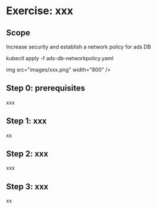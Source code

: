# Exercise: xxx


## Scope

Increase security and establish a network policy for ads DB

kubectl apply -f ads-db-networkpolicy.yaml 

img src="images/xxx.png" width="800" />

## Step 0: prerequisites
xxx

## Step 1: xxx
xx

## Step 2: xxx
xxx


## Step 3: xxx
xx

